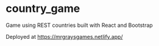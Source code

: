 # country_game

Game using REST countries built with React and Bootstrap

Deployed at https://mrgraysgames.netlify.app/
